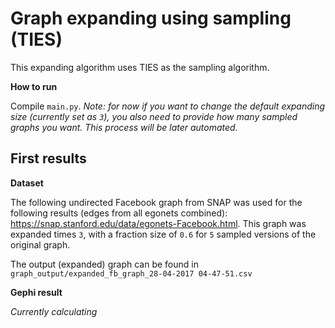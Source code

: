 # Graph expanding using sampling (TIES)

This expanding algorithm uses TIES as the sampling algorithm.

**How to run**

Compile `main.py`. *Note: for now if you want to change the default expanding size (currently set as `3`), you also need to provide how many sampled graphs you want. This process will be later automated.*

## First results

**Dataset**

The following undirected Facebook graph from SNAP was used for the following results (edges from all egonets combined): https://snap.stanford.edu/data/egonets-Facebook.html. This graph was expanded times `3`, with a fraction size of `0.6` for `5` sampled versions of the original graph.

The output (expanded) graph can be found in `graph_output/expanded_fb_graph_28-04-2017 04-47-51.csv`

**Gephi result**

*Currently calculating*
